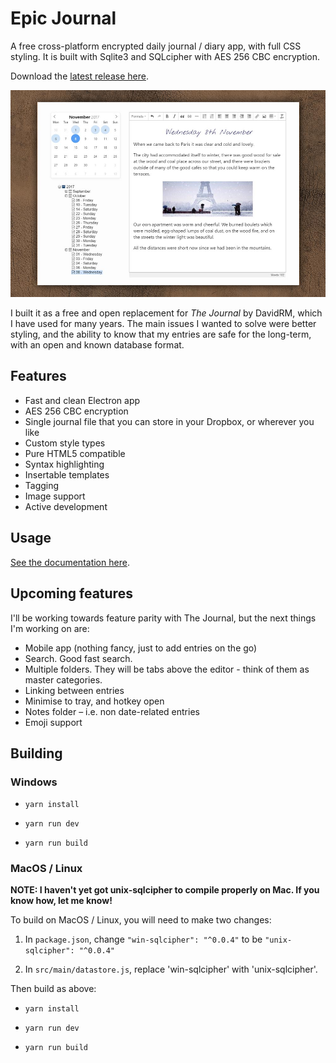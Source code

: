 # Epic Journal

A free cross-platform encrypted daily journal / diary app, with full CSS styling. It is built with Sqlite3 and 
SQLcipher with AES 256 CBC encryption.

Download the [latest release here](https://github.com/alangrainger/epic-journal/releases/latest).

[![Screenshot](screenshot-small.jpg)](screenshot.jpg?raw=true)

I built it as a free and open replacement for *The Journal* by DavidRM, which I have used 
for many years. The main issues I wanted to solve were better styling, and the ability to know that my
entries are safe for the long-term, with an open and known database format.

## Features

- Fast and clean Electron app
- AES 256 CBC encryption
- Single journal file that you can store in your Dropbox, or wherever you like
- Custom style types
- Pure HTML5 compatible
- Syntax highlighting
- Insertable templates
- Tagging
- Image support
- Active development

## Usage

[See the documentation here](https://epicjournal.xyz/docs/).

## Upcoming features

I'll be working towards feature parity with The Journal, but the next things I'm working on are:

- Mobile app (nothing fancy, just to add entries on the go)
- Search. Good fast search.
- Multiple folders. They will be tabs above the editor - think of them as master categories.
- Linking between entries
- Minimise to tray, and hotkey open
- Notes folder – i.e. non date-related entries
- Emoji support

## Building

### Windows

- `yarn install`

- `yarn run dev`

- `yarn run build`

### MacOS / Linux

**NOTE: I haven't yet got unix-sqlcipher to compile properly on Mac. If you know how, let me know!** 

To build on MacOS / Linux, you will need to make two changes:

1. In `package.json`, change `"win-sqlcipher": "^0.0.4"` to be `"unix-sqlcipher": "^0.0.4"`

1. In `src/main/datastore.js`, replace 'win-sqlcipher' with 'unix-sqlcipher'.

Then build as above:

- `yarn install`

- `yarn run dev`

- `yarn run build`
